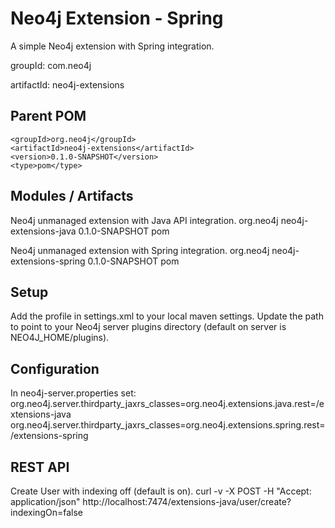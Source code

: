 Neo4j Extension - Spring
================================

A simple Neo4j extension with Spring integration.

groupId: com.neo4j

artifactId: neo4j-extensions


Parent POM
---------------------------------

	<groupId>org.neo4j</groupId>
	<artifactId>neo4j-extensions</artifactId>
	<version>0.1.0-SNAPSHOT</version>
	<type>pom</type>


Modules / Artifacts
---------------------------------

Neo4j unmanaged extension with Java API integration.
	<!-- neo4j-extensions-java -->
	<groupId>org.neo4j</groupId>
	<artifactId>neo4j-extensions-java</artifactId>
	<version>0.1.0-SNAPSHOT</version>
	<type>pom</type>

Neo4j unmanaged extension with Spring integration.
	<!-- neo4j-extensions-spring -->
	<groupId>org.neo4j</groupId>
	<artifactId>neo4j-extensions-spring</artifactId>
	<version>0.1.0-SNAPSHOT</version>
	<type>pom</type>


Setup
---------------------------------

Add the profile in settings.xml to your local maven settings.
Update the path to point to your Neo4j server plugins directory (default on server is NEO4J_HOME/plugins).


Configuration
---------------------------------
In neo4j-server.properties set:
	org.neo4j.server.thirdparty_jaxrs_classes=org.neo4j.extensions.java.rest=/extensions-java
	org.neo4j.server.thirdparty_jaxrs_classes=org.neo4j.extensions.spring.rest=/extensions-spring


REST API
---------------------------------

Create User with indexing off (default is on).
	curl -v -X POST -H "Accept: application/json" http://localhost:7474/extensions-java/user/create?indexingOn=false


